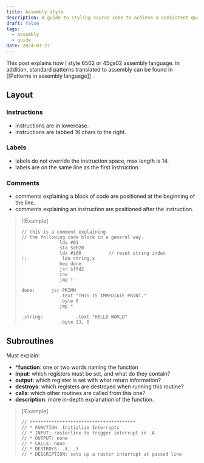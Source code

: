 ```yaml
---
title: Assembly style
description: A guide to styling source code to achieve a consistent quality
draft: false
tags:
  - assembly
  - guide
date: 2024-01-27
---
```


This post explains how I style 6502 or 45gs02 assembly language.
In addition, standard patterns translated to assembly can be found in [[Patterns in assembly language]] .

## Layout

### Instructions

* instructions are in lowercase.
* instructions are tabbed 16 chars to the right.

### Labels

* labels do not override the instruction space, max length is 14.
* labels are on the same line as the first instruction.

### Comments

* comments explaining a block of code are positioned at the beginning of the line.
* comments explaining an instruction are positioned after the instruction.

>[!Example]
>```asm6502
>// this is a comment explaining
>// the following code block in a general way.
>				lda #01
>				sta $d020
>				ldx #$00          // reset string index
>!:		        lda string,x
>				beq done
>				jsr $ffd2
>				inx
>				jmp !-
>				
>done:		jsr PRIMM
>				.text "THIS IS IMMEDIATE PRINT."
>				.byte 0
>				jmp *
>				
>.string:            .text "HELLO WORLD"
>				.byte 13, 0
>```

## Subroutines

Must explain:

 * ***function**: one or two words naming the function
 * **input**: which registers must be set, and what do they contain?
 * **output**: which register is set with what return information?
 * **destroys**: which registers are destroyed when running this routine?
 * **calls**: which other routines are called from this one?
 * **description**: more in-depth explanation of the function.

>[!Example]
>```asm6502
>// ***************************************
>// * FUNCTION: Initialize Interrupts
>// * INPUT: rasterline to trigger interrupt in .A
>// * OUTPUT: none
>// * CALLS: none
>// * DESTROYS: .X, .Y
>// * DESCRIPTION: sets up a raster interrupt at passed line
>```

